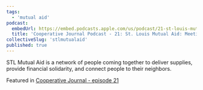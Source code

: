 ```yaml
---
tags:
  - 'mutual aid'
podcast:
  embedUrl: https://embed.podcasts.apple.com/us/podcast/21-st-louis-mutual-aid-meeting-basic-needs-through/id1551296206?i=1000537748673
  title: 'Cooperative Journal Podcast - 21: St. Louis Mutual Aid: Meeting Basic Needs Through Community'
collectiveSlug: 'stlmutualaid'
published: true
---
```


STL Mutual Aid is a network of people coming together to deliver supplies, provide financial solidarity, and connect people to their neighbors.

Featured in [Cooperative Journal - episode 21](https://www.cooperativejournalmedia.com/podcast/episode/224bb4a4/21-st-louis-mutual-aid-meeting-basic-needs-through-community)
